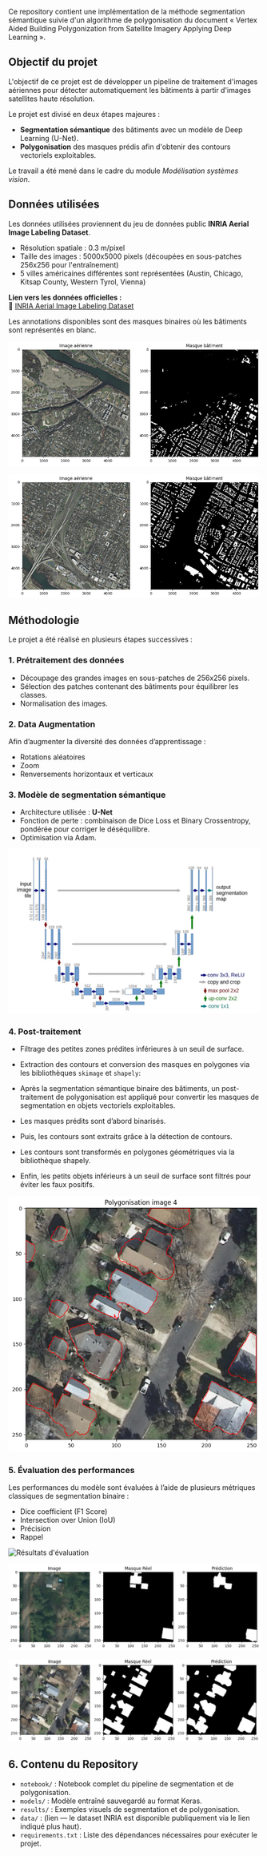 Ce repository contient une implémentation de la méthode segmentation sémantique suivie d'un algorithme de polygonisation du document « Vertex Aided Building Polygonization from Satellite Imagery Applying Deep Learning ».

## Objectif du projet

L'objectif de ce projet est de développer un pipeline de traitement d'images aériennes pour détecter automatiquement les bâtiments à partir d'images satellites haute résolution.

Le projet est divisé en deux étapes majeures :
- **Segmentation sémantique** des bâtiments avec un modèle de Deep Learning (U-Net).
- **Polygonisation** des masques prédis afin d'obtenir des contours vectoriels exploitables.

Le travail a été mené dans le cadre du module *Modélisation systèmes vision*.

## Données utilisées

Les données utilisées proviennent du jeu de données public **INRIA Aerial Image Labeling Dataset**.

- Résolution spatiale : 0.3 m/pixel
- Taille des images : 5000x5000 pixels (découpées en sous-patches 256x256 pour l'entraînement)
- 5 villes américaines différentes sont représentées (Austin, Chicago, Kitsap County, Western Tyrol, Vienna)

**Lien vers les données officielles :**  
🔗 [INRIA Aerial Image Labeling Dataset](https://project.inria.fr/aerialimagelabeling/)

Les annotations disponibles sont des masques binaires où les bâtiments sont représentés en blanc.

![Dataset exemple 1](figures/dataset.png)

![Dataset exemple 2](figures/dataset2.png)

## Méthodologie

Le projet a été réalisé en plusieurs étapes successives :

### 1. Prétraitement des données

- Découpage des grandes images en sous-patches de 256x256 pixels.
- Sélection des patches contenant des bâtiments pour équilibrer les classes.
- Normalisation des images.

### 2. Data Augmentation

Afin d’augmenter la diversité des données d’apprentissage :
- Rotations aléatoires
- Zoom
- Renversements horizontaux et verticaux

### 3. Modèle de segmentation sémantique

- Architecture utilisée : **U-Net**
- Fonction de perte : combinaison de Dice Loss et Binary Crossentropy, pondérée pour corriger le déséquilibre.
- Optimisation via Adam.

![Architecture U-Net](figures/U-NET.webp)

### 4. Post-traitement

- Filtrage des petites zones prédites inférieures à un seuil de surface.
- Extraction des contours et conversion des masques en polygones via les bibliothèques `skimage` et `shapely`:

- Après la segmentation sémantique binaire des bâtiments, un post-traitement de polygonisation est appliqué pour convertir les masques de segmentation en objets vectoriels exploitables.
- Les masques prédits sont d’abord binarisés.
- Puis, les contours sont extraits grâce à la détection de contours.
- Les contours sont transformés en polygones géométriques via la bibliothèque shapely.
- Enfin, les petits objets inférieurs à un seuil de surface sont filtrés pour éviter les faux positifs.

![Polygonisation finale](figures/Polygonisation_finale.png)  

### 5. Évaluation des performances

Les performances du modèle sont évaluées à l’aide de plusieurs métriques classiques de segmentation binaire :

- Dice coefficient (F1 Score)
- Intersection over Union (IoU)
- Précision
- Rappel
  
![Résultats d'évaluation](figures/resultats_évaluation.png)

![Résultats de prédiction 1](figures/resultats_prediction.png)

![Résultats de prédiction 2](figures/resultats_prediction2.png)

## 6. Contenu du Repository 

- `notebook/` : Notebook complet du pipeline de segmentation et de polygonisation.
- `models/` : Modèle entraîné sauvegardé au format Keras.
- `results/` : Exemples visuels de segmentation et de polygonisation.
- `data/` : (lien — le dataset INRIA est disponible publiquement via le lien indiqué plus haut).
- `requirements.txt` : Liste des dépendances nécessaires pour exécuter le projet.


